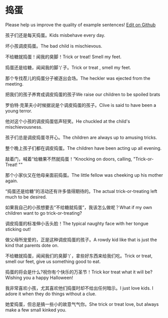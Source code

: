 # 捣蛋

Please help us improve the quality of example sentences! [Edit on Github](https://github.com/jiyushe/jiyu-example-sentence-source/blob/main/chinese/daodan_1.md)

<p><span class="chinese">孩子们还是每天捣蛋。</span><span class="english">Kids misbehave every day.</span></p>

<p><span class="chinese">坏小孩调皮捣蛋。</span><span class="english">The bad child is mischievous.</span></p>

<p><span class="chinese">不给糖就捣蛋！闻我的臭脚！</span><span class="english">Trick or treat! Smell my feet.</span></p>

<p><span class="chinese">捣蛋还是给糖，闻闻我的脚丫子。</span><span class="english">Trick or treat , smell my feet.</span></p>

<p><span class="chinese">那个专找茬儿的捣蛋分子被逐出会场。</span><span class="english">The heckler was ejected from the meeting.</span></p>

<p><span class="chinese">把我们的孩子养育成调皮捣蛋的孩子</span><span class="english">We raise our children to be spoiled brats</span></p>

<p><span class="chinese">罗伯特·克莱夫小时候据说是个调皮捣蛋的孩子。</span><span class="english">Clive is said to have been a young terror.</span></p>

<p><span class="chinese">他对这个小孩的调皮捣蛋低声轻笑。</span><span class="english">He chuckled at the child's mischievousness.</span></p>

<p><span class="chinese">孩子们总是调皮捣蛋寻开心。</span><span class="english">The children are always up to amusing tricks.</span></p>

<p><span class="chinese">整个晚上孩子们都在调皮捣蛋。</span><span class="english">The children have been acting up all evening.</span></p>

<p><span class="chinese">敲着门，喊着“给糖果不然就捣蛋！”</span><span class="english">Knocking on doors, calling, "Trick-or-Treat! ""</span></p>

<p><span class="chinese">那个小家伙又在他母亲面前捣蛋。</span><span class="english">The little fellow was cheeking up his mother again.</span></p>

<p><span class="chinese">“捣蛋还是给糖”的活动还有许多值得期待的。</span><span class="english">The actual trick-or-treating left much to be desired.</span></p>

<p><span class="chinese">如果我自己的小孩想要去“不给糖就捣蛋”，我该怎么做呢？</span><span class="english">What if my own children want to go trick-or-treating?</span></p>

<p><span class="chinese">调皮捣蛋的标准伸小舌头脸！</span><span class="english">The typical naughty face with her tongue sticking out!</span></p>

<p><span class="chinese">做父母所宠爱的，正是这种调皮捣蛋的孩子。</span><span class="english">A rowdy kid like that is just the kind that parents dote on.</span></p>

<p><span class="chinese">不给糖就捣蛋，闻闻我们的臭脚丫，拿些好东西来给我们吃。</span><span class="english">Trick or treat, smell our feet, give us something good to eat.</span></p>

<p><span class="chinese">捣蛋的将会是什么?祝你有个快乐的万圣节！</span><span class="english">Trick kor treat what it will be? Wishing you a happy Halloween!</span></p>

<p><span class="chinese">我非常喜欢小孩，尤其喜欢他们捣蛋时却不给出任何暗示。</span><span class="english">I just love kids. I adore it when they do things without a clue.</span></p>

<p><span class="chinese">她爱捣蛋，但总是搞一些小的故意气气你。</span><span class="english">She trick or treat love, but always make a few small kinked you.</span></p>

